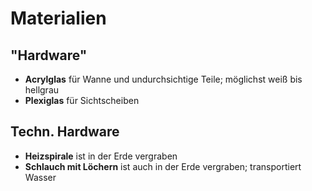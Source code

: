 # Materialien

## "Hardware"
- **Acrylglas** für Wanne und undurchsichtige Teile; möglichst weiß bis hellgrau
- **Plexiglas** für Sichtscheiben

## Techn. Hardware
- **Heizspirale** ist in der Erde vergraben
- **Schlauch mit Löchern** ist auch in der Erde vergraben; transportiert Wasser

